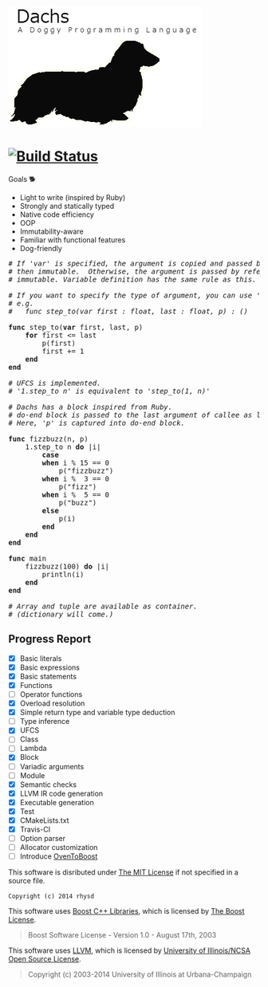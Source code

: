 ![Dachs Programming Language](misc/dachs-logo.jpg)

[![Build Status](https://travis-ci.org/rhysd/Dachs.svg?branch=master)](https://travis-ci.org/rhysd/Dachs)
=========================================================================================================

Goals :dog2:
- Light to write (inspired by Ruby)
- Strongly and statically typed
- Native code efficiency
- OOP
- Immutability-aware
- Familiar with functional features
- Dog-friendly

<pre>
<i># If 'var' is specified, the argument is copied and passed by value</i>
<i># then immutable.  Otherwise, the argument is passed by reference then</i>
<i># immutable. Variable definition has the same rule as this.</i>

<i># If you want to specify the type of argument, you can use ':'.</i>
<i># e.g.</i>
<i>#   func step_to(var first : float, last : float, p) : ()</i>

<b>func</b> step_to(<b>var</b> first, last, p)
    <b>for</b> first <= last
        p(first)
        first += 1
    <b>end</b>
<b>end</b>

<i># UFCS is implemented.</i>
<i># '1.step_to n' is equivalent to 'step_to(1, n)'</i>

<i># Dachs has a block inspired from Ruby.</i>
<i># do-end block is passed to the last argument of callee as lambda object.</i>
<i># Here, 'p' is captured into do-end block.</i>

<b>func</b> fizzbuzz(n, p)
    1.step_to n <b>do</b> |i|
        <b>case</b>
        <b>when</b> i % 15 == 0
            p("fizzbuzz")
        <b>when</b> i %  3 == 0
            p("fizz")
        <b>when</b> i %  5 == 0
            p("buzz")
        <b>else</b>
            p(i)
        <b>end</b>
    <b>end</b>
<b>end</b>

<b>func</b> main
    fizzbuzz(100) <b>do</b> |i|
        println(i)
    <b>end</b>
<b>end</b>

<i># Array and tuple are available as container.</i>
<i># (dictionary will come.)</i>
</pre>

<!--
# If 'var' is specified, the argument is copied and passed by value
# then immutable.  Otherwise, the argument is passed by reference then
# immutable. Variable definition has the same rule as this.

# If you want to specify the type of argument, you can use ':'.
# e.g.
#   func step_to(var first : float, last : float, p) : ()

func step_to(var first, last, p)
    for first <= last
        p(first)
        first += 1
    end
end

# UFCS is implemented.
# '1.step_to n' is equivalent to 'step_to(1, n)'

# Dachs has a block inspired from Ruby.
# do-end block is passed to the last argument of callee as lambda object.
# Here, 'p' is captured into do-end block.

func fizzbuzz(n, p)
    1.step_to n do |i|
        case
        when i % 15 == 0
            p("fizzbuzz")
        when i %  3 == 0
            p("fizz")
        when i %  5 == 0
            p("buzz")
        else
            p(i)
        end
    end
end

func main
    fizzbuzz(100) do |i|
        println(i)
    end
end

# Array and tuple are available as container.
# (dictionary will come.)
-->

## Progress Report

- [x] Basic literals
- [x] Basic expressions
- [x] Basic statements
- [x] Functions
- [ ] Operator functions
- [x] Overload resolution
- [x] Simple return type and variable type deduction
- [ ] Type inference
- [x] UFCS
- [ ] Class
- [ ] Lambda
- [x] Block
- [ ] Variadic arguments
- [ ] Module
- [x] Semantic checks
- [x] LLVM IR code generation
- [x] Executable generation
- [x] Test
- [x] CMakeLists.txt
- [x] Travis-CI
- [ ] Option parser
- [ ] Allocator customization
- [ ] Introduce [OvenToBoost](https://github.com/faithandbrave/OvenToBoost)

This software is disributed under [The MIT License](http://opensource.org/licenses/MIT) if not specified in a source file.

    Copyright (c) 2014 rhysd

This software uses [Boost C++ Libraries](http://www.boost.org/), which is licensed by [The Boost License](http://www.boost.org/users/license.html).

> Boost Software License - Version 1.0 - August 17th, 2003

This software uses [LLVM](http://llvm.org/), which is licensed by [University of Illinois/NCSA Open Source License](http://opensource.org/licenses/UoI-NCSA.php).

> Copyright (c) 2003-2014 University of Illinois at Urbana-Champaign
